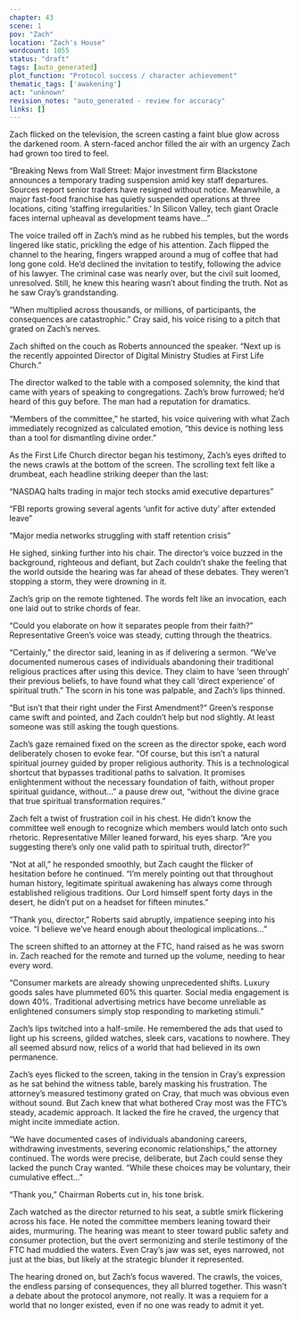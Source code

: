 ```yaml
---
chapter: 43
scene: 1
pov: "Zach"
location: "Zach's House"
wordcount: 1055
status: "draft"
tags: [auto_generated]
plot_function: "Protocol success / character achievement"
thematic_tags: ['awakening']
act: "unknown"
revision_notes: "auto_generated - review for accuracy"
links: []
---
```


Zach flicked on the television, the screen casting a faint blue glow across the darkened room. A stern-faced anchor filled the air with an urgency Zach had grown too tired to feel. 

“Breaking News from Wall Street: Major investment firm Blackstone announces a temporary trading suspension amid key staff departures. Sources report senior traders have resigned without notice. Meanwhile, a major fast-food franchise has quietly suspended operations at three locations, citing ‘staffing irregularities.’ In Silicon Valley, tech giant Oracle faces internal upheaval as development teams have…” 

The voice trailed off in Zach’s mind as he rubbed his temples, but the words lingered like static, prickling the edge of his attention. Zach flipped the channel to the hearing, fingers wrapped around a mug of coffee that had long gone cold. He’d declined the invitation to testify, following the advice of his lawyer. The criminal case was nearly over, but the civil suit loomed, unresolved. Still, he knew this hearing wasn’t about finding the truth. Not as he saw Cray’s grandstanding. 

“When multiplied across thousands, or millions, of participants, the consequences are catastrophic.” Cray said, his voice rising to a pitch that grated on Zach’s nerves. 

Zach shifted on the couch as Roberts announced the speaker. “Next up is the recently appointed Director of Digital Ministry Studies at First Life Church.” 

The director walked to the table with a composed solemnity, the kind that came with years of speaking to congregations. Zach’s brow furrowed; he’d heard of this guy before. The man had a reputation for dramatics. 

“Members of the committee,” he started, his voice quivering with what Zach immediately recognized as calculated emotion, “this device is nothing less than a tool for dismantling divine order.” 

As the First Life Church director began his testimony, Zach’s eyes drifted to the news crawls at the bottom of the screen. The scrolling text felt like a drumbeat, each headline striking deeper than the last: 

“NASDAQ halts trading in major tech stocks amid executive departures” 

“FBI reports growing several agents ‘unfit for active duty’ after extended leave” 

“Major media networks struggling with staff retention crisis” 

He sighed, sinking further into his chair. The director’s voice buzzed in the background, righteous and defiant, but Zach couldn’t shake the feeling that the world outside the hearing was far ahead of these debates. They weren’t stopping a storm, they were drowning in it. 

Zach’s grip on the remote tightened. The words felt like an invocation, each one laid out to strike chords of fear. 

“Could you elaborate on how it separates people from their faith?” Representative Green’s voice was steady, cutting through the theatrics. 

“Certainly,” the director said, leaning in as if delivering a sermon. “We’ve documented numerous cases of individuals abandoning their traditional religious practices after using this device. They claim to have ‘seen through’ their previous beliefs, to have found what they call ‘direct experience’ of spiritual truth.” The scorn in his tone was palpable, and Zach’s lips thinned.  

“But isn’t that their right under the First Amendment?” Green’s response came swift and pointed, and Zach couldn’t help but nod slightly. At least someone was still asking the tough questions. 

Zach’s gaze remained fixed on the screen as the director spoke, each word deliberately chosen to evoke fear. “Of course, but this isn’t a natural spiritual journey guided by proper religious authority. This is a technological shortcut that bypasses traditional paths to salvation. It promises enlightenment without the necessary foundation of faith, without proper spiritual guidance, without…” a pause drew out, “without the divine grace that true spiritual transformation requires.” 

Zach felt a twist of frustration coil in his chest. He didn’t know the committee well enough to recognize which members would latch onto such rhetoric. Representative Miller leaned forward, his eyes sharp. “Are you suggesting there’s only one valid path to spiritual truth, director?” 

“Not at all,” he responded smoothly, but Zach caught the flicker of hesitation before he continued. “I’m merely pointing out that throughout human history, legitimate spiritual awakening has always come through established religious traditions. Our Lord himself spent forty days in the desert, he didn’t put on a headset for fifteen minutes.” 

“Thank you, director,” Roberts said abruptly, impatience seeping into his voice. “I believe we’ve heard enough about theological implications…” 

The screen shifted to an attorney at the FTC, hand raised as he was sworn in. Zach reached for the remote and turned up the volume, needing to hear every word. 

“Consumer markets are already showing unprecedented shifts. Luxury goods sales have plummeted 60% this quarter. Social media engagement is down 40%. Traditional advertising metrics have become unreliable as enlightened consumers simply stop responding to marketing stimuli.” 

Zach’s lips twitched into a half-smile. He remembered the ads that used to light up his screens, gilded watches, sleek cars, vacations to nowhere. They all seemed absurd now, relics of a world that had believed in its own permanence. 

Zach’s eyes flicked to the screen, taking in the tension in Cray’s expression as he sat behind the witness table, barely masking his frustration. The attorney’s measured testimony grated on Cray, that much was obvious even without sound. But Zach knew that what bothered Cray most was the FTC’s steady, academic approach. It lacked the fire he craved, the urgency that might incite immediate action. 

“We have documented cases of individuals abandoning careers, withdrawing investments, severing economic relationships,” the attorney continued. The words were precise, deliberate, but Zach could sense they lacked the punch Cray wanted. “While these choices may be voluntary, their cumulative effect…” 

“Thank you,” Chairman Roberts cut in, his tone brisk. 

Zach watched as the director returned to his seat, a subtle smirk flickering across his face. He noted the committee members leaning toward their aides, murmuring. The hearing was meant to steer toward public safety and consumer protection, but the overt sermonizing and sterile testimony of the FTC had muddied the waters. Even Cray’s jaw was set, eyes narrowed, not just at the bias, but likely at the strategic blunder it represented. 

The hearing droned on, but Zach’s focus wavered. The crawls, the voices, the endless parsing of consequences, they all blurred together. This wasn’t a debate about the protocol anymore, not really. It was a requiem for a world that no longer existed, even if no one was ready to admit it yet.
